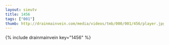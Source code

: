```yaml
--- 
layout: sieutv
title: 1456
tags: ["001"]
thumb: http://drainmainvein.com/media/videos/tmb/000/001/456/player.jpg
---
```

{% include drainmainvein key="1456" %} 
